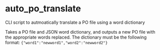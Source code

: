 # auto_po_translate
CLI script to autmoatically translate a PO file using a word dictionary

Takes a PO file and JSON word dictionary, and outputs a new PO file with the appropriate words replaced.
The dictionary must be the following format: `{"word1":"newword1","word2":"newword2"}`
